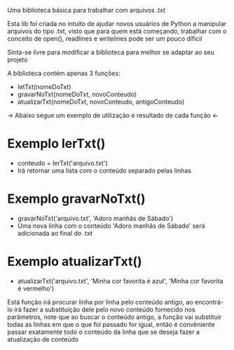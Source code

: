 Uma biblioteca básica para trabalhar com arquivos .txt

Esta lib foi criada no intuíto de ajudar novos usuários de Python a manipular
arquivos do tipo .txt, visto que para quem está começando, trabalhar com o conceito de open(),
readlines e writelines pode ser um pouco díficil

Sinta-se livre para modificar a biblioteca para melhor se adaptar ao seu projeto

A biblioteca contém apenas 3 funções:
  - letTxt(nomeDoTxt)
  - gravarNoTxt(nomeDoTxt, novoConteudo)
  - atualizarTxt(nomeDoTxt, novoConteudo, antigoConteudo)
  
  
-> Abaixo segue um exemplo de utilização e resultado de cada função <-
    

# Exemplo lerTxt()
 - conteudo = lerTxt('arquivo.txt')
 - Irá retornar uma lista com o conteúdo separado pelas linhas




# Exemplo gravarNoTxt()
 - gravarNoTxt('arquivo.txt', 'Adoro manhãs de Sábado')
 - Uma nova linha com o conteúdo 'Adoro manhãs de Sábado' será adicionada ao final do .txt
      
      


# Exemplo atualizarTxt()
 - atualizarTxt('arquivo.txt', 'Minha cor favorita é azul', 'Minha cor favorita é vermelho')

Está função irá procurar linha por linha pelo conteúdo antigo, ao encontrá-lo
irá fazer a substituição dele pelo novo conteúdo fornecido nos parâmetros,
note que ao buscar o conteúdo antigo, a função vai substituir todas as linhas em que
o que foi passado for igual, então é convêniente passar exatamente todo o conteúdo
da linha que se deseja fazer a atualização de conteúdo
